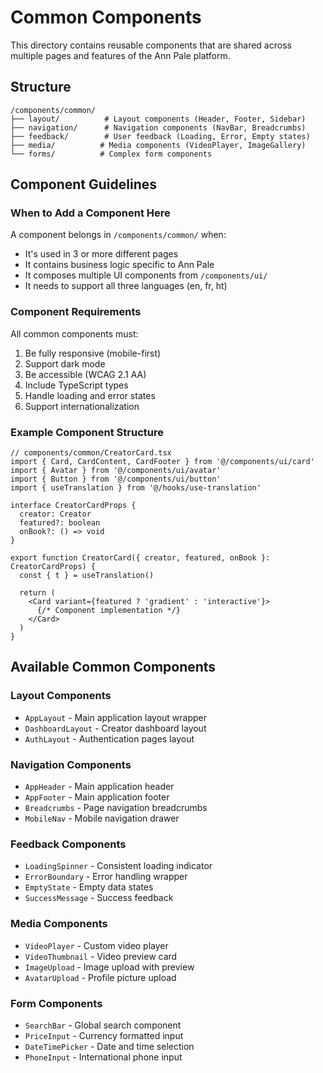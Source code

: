 # Common Components

This directory contains reusable components that are shared across multiple pages and features of the Ann Pale platform.

## Structure

```
/components/common/
├── layout/          # Layout components (Header, Footer, Sidebar)
├── navigation/      # Navigation components (NavBar, Breadcrumbs)
├── feedback/        # User feedback (Loading, Error, Empty states)
├── media/          # Media components (VideoPlayer, ImageGallery)
└── forms/          # Complex form components
```

## Component Guidelines

### When to Add a Component Here

A component belongs in `/components/common/` when:
- It's used in 3 or more different pages
- It contains business logic specific to Ann Pale
- It composes multiple UI components from `/components/ui/`
- It needs to support all three languages (en, fr, ht)

### Component Requirements

All common components must:
1. Be fully responsive (mobile-first)
2. Support dark mode
3. Be accessible (WCAG 2.1 AA)
4. Include TypeScript types
5. Handle loading and error states
6. Support internationalization

### Example Component Structure

```tsx
// components/common/CreatorCard.tsx
import { Card, CardContent, CardFooter } from '@/components/ui/card'
import { Avatar } from '@/components/ui/avatar'
import { Button } from '@/components/ui/button'
import { useTranslation } from '@/hooks/use-translation'

interface CreatorCardProps {
  creator: Creator
  featured?: boolean
  onBook?: () => void
}

export function CreatorCard({ creator, featured, onBook }: CreatorCardProps) {
  const { t } = useTranslation()
  
  return (
    <Card variant={featured ? 'gradient' : 'interactive'}>
      {/* Component implementation */}
    </Card>
  )
}
```

## Available Common Components

### Layout Components
- `AppLayout` - Main application layout wrapper
- `DashboardLayout` - Creator dashboard layout
- `AuthLayout` - Authentication pages layout

### Navigation Components
- `AppHeader` - Main application header
- `AppFooter` - Main application footer
- `Breadcrumbs` - Page navigation breadcrumbs
- `MobileNav` - Mobile navigation drawer

### Feedback Components
- `LoadingSpinner` - Consistent loading indicator
- `ErrorBoundary` - Error handling wrapper
- `EmptyState` - Empty data states
- `SuccessMessage` - Success feedback

### Media Components
- `VideoPlayer` - Custom video player
- `VideoThumbnail` - Video preview card
- `ImageUpload` - Image upload with preview
- `AvatarUpload` - Profile picture upload

### Form Components
- `SearchBar` - Global search component
- `PriceInput` - Currency formatted input
- `DateTimePicker` - Date and time selection
- `PhoneInput` - International phone input